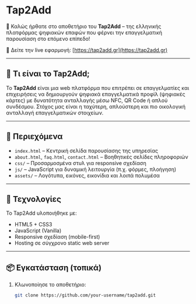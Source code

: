 # Tap2Add

👋 Καλώς ήρθατε στο αποθετήριο του **Tap2Add** – της ελληνικής πλατφόρμας ψηφιακών επαφών που φέρνει την επαγγελματική παρουσίαση στο επόμενο επίπεδο!

🔗 Δείτε την live εφαρμογή: [https://tap2add.gr](https://tap2add.gr)

---

## 🧩 Τι είναι το Tap2Add;

Το **Tap2Add** είναι μια web πλατφόρμα που επιτρέπει σε επαγγελματίες και επιχειρήσεις να δημιουργούν ψηφιακά επαγγελματικά προφίλ (ψηφιακές κάρτες) με δυνατότητα ανταλλαγής μέσω NFC, QR Code ή απλού συνδέσμου. Στόχος μας είναι η ταχύτερη, απλούστερη και πιο οικολογική ανταλλαγή επαγγελματικών στοιχείων.

---

## 📁 Περιεχόμενα

- `index.html` – Κεντρική σελίδα παρουσίασης της υπηρεσίας
- `about.html`, `faq.html`, `contact.html` – Βοηθητικές σελίδες πληροφοριών
- `css/` – Προσαρμοσμένα στυλ για responsive σχεδίαση
- `js/` – JavaScript για δυναμική λειτουργία (π.χ. φόρμες, πλοήγηση)
- `assets/` – Λογότυπα, εικόνες, εικονίδια και λοιπά πολυμέσα

---

## 🚀 Τεχνολογίες

Το Tap2Add υλοποιήθηκε με:

- HTML5 + CSS3
- JavaScript (Vanilla)
- Responsive σχεδίαση (mobile-first)
- Hosting σε σύγχρονο static web server

---

## 📦 Εγκατάσταση (τοπικά)

1. Κλωνοποίησε το αποθετήριο:
   ```bash
   git clone https://github.com/your-username/tap2add.git